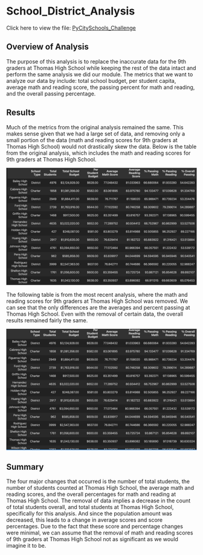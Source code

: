 # School_District_Analysis
Click here to view the file: [PyCitySchools_Challenge](https://github.com/vijaycse/School_District_Analysis/blob/main/PyCitySchools_Challenge.ipynb)
## Overview of Analysis
The purpose of this analysis is to replace the inaccurate data for the 9th graders at Thomas High School while keeping the rest of the data intact and perform the same analysis we did our module. The metrics that we want to analyze our data by include: total school budget, per student capita, average math and reading score, the passing percent for math and reading, and the overall passing percentage.

## Results
Much of the metrics from the original analysis remained the same. This makes sense given that we had a large set of data, and removing only a small portion of the data (math and reading scores for 9th graders at Thomas High School) would not drastically skew the data. Below is the table from the original analysis, which includes the math and reading scores for 9th graders at Thomas High School.

![Original Metrics](https://github.com/vijaycse/School_District_Analysis/blob/main/Resources/school_result_original.PNG)

The following table is from the most recent analysis, where the math and reading scores for 9th graders at Thomas High School was removed. We can see that the only differences are the averages and percent passing at Thomas High School. Even with the removal of certain data, the overall results remained fairly the same.

![Updated Metrics](https://github.com/vijaycse/School_District_Analysis/blob/main/Resources/school_result_updated.PNG)

## Summary
The four major changes that occurred is the number of total students, the number of students counted at Thomas High School, the average math and reading scores, and the overall percentages for math and reading at Thomas High School. The removal of data implies a decrease in the count of total students overall, and total students at Thomas High School, specifically for this analysis. And since the population amount was decreased, this leads to a change in average scores and score percentages. Due to the fact that these score and percentage changes were minimal, we can assume that the removal of math and reading scores of 9th graders at Thomas High School not as significant as we would imagine it to be.
